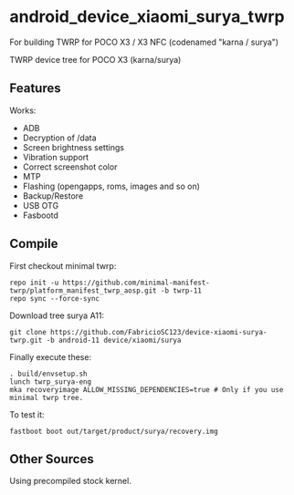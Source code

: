 # android_device_xiaomi_surya_twrp
For building TWRP for POCO X3 / X3 NFC (codenamed "karna / surya")

TWRP device tree for POCO X3 (karna/surya)

## Features

Works:

- ADB
- Decryption of /data
- Screen brightness settings
- Vibration support
- Correct screenshot color
- MTP
- Flashing (opengapps, roms, images and so on)
- Backup/Restore
- USB OTG
- Fasbootd

## Compile

First checkout minimal twrp:

```
repo init -u https://github.com/minimal-manifest-twrp/platform_manifest_twrp_aosp.git -b twrp-11
repo sync --force-sync
```
Download tree surya A11:

```
git clone https://github.com/FabricioSC123/device-xiaomi-surya-twrp.git -b android-11 device/xiaomi/surya
```



Finally execute these:

```
. build/envsetup.sh
lunch twrp_surya-eng
mka recoveryimage ALLOW_MISSING_DEPENDENCIES=true # Only if you use minimal twrp tree.
```

To test it:

```
fastboot boot out/target/product/surya/recovery.img
```

## Other Sources

Using precompiled stock kernel.
